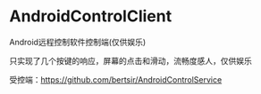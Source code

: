 # AndroidControlClient
Android远程控制软件控制端(仅供娱乐)

只实现了几个按键的响应，屏幕的点击和滑动，流畅度感人，仅供娱乐


受控端：https://github.com/bertsir/AndroidControlService

